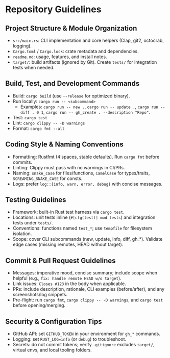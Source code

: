 # Repository Guidelines

## Project Structure & Module Organization
- `src/main.rs`: CLI implementation and core helpers (Clap, git2, octocrab, logging).
- `Cargo.toml` / `Cargo.lock`: crate metadata and dependencies.
- `readme.md`: usage, features, and install notes.
- `target/`: build artifacts (ignored by Git). Create `tests/` for integration tests when needed.

## Build, Test, and Development Commands
- Build: `cargo build` (use `--release` for optimized binary).
- Run locally: `cargo run -- <subcommand>`
  - Examples: `cargo run -- new .`, `cargo run -- update .`,
    `cargo run -- diff . 0 1`, `cargo run -- gh_create . --description "Repo"`.
- Test: `cargo test`
- Lint: `cargo clippy -- -D warnings`
- Format: `cargo fmt --all`

## Coding Style & Naming Conventions
- Formatting: Rustfmt (4 spaces, stable defaults). Run `cargo fmt` before commits.
- Linting: Clippy must pass with no warnings in CI/PRs.
- Naming: `snake_case` for files/functions, `CamelCase` for types/traits, `SCREAMING_SNAKE_CASE` for consts.
- Logs: prefer `log::{info, warn, error, debug}` with concise messages.

## Testing Guidelines
- Framework: built-in Rust test harness via `cargo test`.
- Locations: unit tests inline (`#[cfg(test)] mod tests`) and integration tests under `tests/`.
- Conventions: functions named `test_*`; use `tempfile` for filesystem isolation.
- Scope: cover CLI subcommands (new, update, info, diff, gh_*). Validate edge cases (missing remotes, HEAD without target).

## Commit & Pull Request Guidelines
- Messages: imperative mood, concise summary; include scope when helpful (e.g., `fix: handle remote HEAD w/o target`).
- Link issues: `Closes #123` in the body when applicable.
- PRs: include description, rationale, CLI examples (before/after), and any screenshots/log snippets.
- Pre-flight: run `cargo fmt`, `cargo clippy -- -D warnings`, and `cargo test` before opening/merging.

## Security & Configuration Tips
- GitHub API: set `GITHUB_TOKEN` in your environment for `gh_*` commands.
- Logging: set `RUST_LOG=info` (or `debug`) to troubleshoot.
- Secrets: do not commit tokens; verify `.gitignore` excludes `target/`, virtual envs, and local tooling folders.
